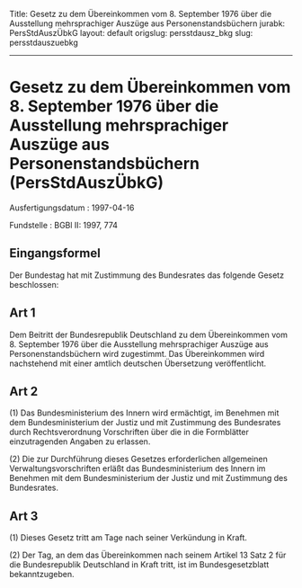 Title: Gesetz zu dem Übereinkommen vom 8. September 1976 über die Ausstellung mehrsprachiger
  Auszüge aus Personenstandsbüchern
jurabk: PersStdAuszÜbkG
layout: default
origslug: persstdausz_bkg
slug: persstdauszuebkg

---

# Gesetz zu dem Übereinkommen vom 8. September 1976 über die Ausstellung mehrsprachiger Auszüge aus Personenstandsbüchern (PersStdAuszÜbkG)

Ausfertigungsdatum
:   1997-04-16

Fundstelle
:   BGBl II: 1997, 774



## Eingangsformel

Der Bundestag hat mit Zustimmung des Bundesrates das folgende Gesetz
beschlossen:


## Art 1

Dem Beitritt der Bundesrepublik Deutschland zu dem Übereinkommen vom
8\. September 1976 über die Ausstellung mehrsprachiger Auszüge aus
Personenstandsbüchern wird zugestimmt. Das Übereinkommen wird
nachstehend mit einer amtlich deutschen Übersetzung veröffentlicht.


## Art 2

(1) Das Bundesministerium des Innern wird ermächtigt, im Benehmen mit
dem Bundesministerium der Justiz und mit Zustimmung des Bundesrates
durch Rechtsverordnung Vorschriften über die in die Formblätter
einzutragenden Angaben zu erlassen.

(2) Die zur Durchführung dieses Gesetzes erforderlichen allgemeinen
Verwaltungsvorschriften erläßt das Bundesministerium des Innern im
Benehmen mit dem Bundesministerium der Justiz und mit Zustimmung des
Bundesrates.


## Art 3

(1) Dieses Gesetz tritt am Tage nach seiner Verkündung in Kraft.

(2) Der Tag, an dem das Übereinkommen nach seinem Artikel 13 Satz 2
für die Bundesrepublik Deutschland in Kraft tritt, ist im
Bundesgesetzblatt bekanntzugeben.

